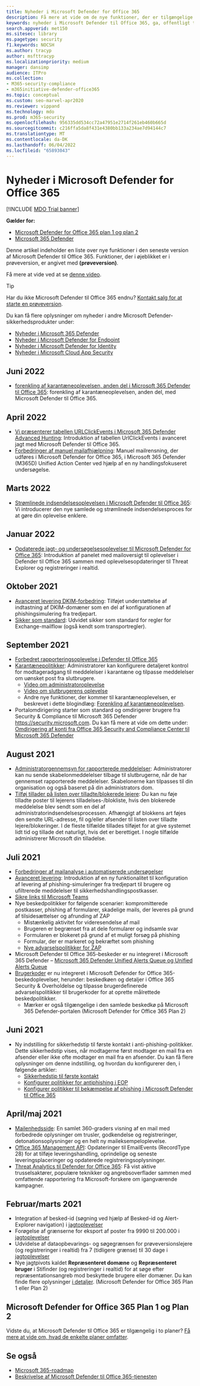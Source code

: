 ```yaml
---
title: Nyheder i Microsoft Defender for Office 365
description: Få mere at vide om de nye funktioner, der er tilgængelige i den nyeste version af Microsoft Defender til Office 365.
keywords: nyheder i Microsoft Defender til Office 365, ga, offentligt tilgængelig, funktioner, tilgængelige, nye
search.appverid: met150
ms.sitesec: library
ms.pagetype: security
f1.keywords: NOCSH
ms.author: tracyp
author: msfttracyp
ms.localizationpriority: medium
manager: dansimp
audience: ITPro
ms.collection:
- M365-security-compliance
- m365initiative-defender-office365
ms.topic: conceptual
ms.custom: seo-marvel-apr2020
ms.reviewer: vippand
ms.technology: mdo
ms.prod: m365-security
ms.openlocfilehash: 956335dd534cc72a47951e2714f261eb460b665d
ms.sourcegitcommit: c216ffa5da8f431e4380bb133a234ae7d94144c7
ms.translationtype: MT
ms.contentlocale: da-DK
ms.lasthandoff: 06/04/2022
ms.locfileid: "65893043"
---
```

# <a name="whats-new-in-microsoft-defender-for-office-365"></a>Nyheder i Microsoft Defender for Office 365

[!INCLUDE [MDO Trial banner](../includes/mdo-trial-banner.md)]

**Gælder for:**

- [Microsoft Defender for Office 365 plan 1 og plan 2](defender-for-office-365.md)
- [Microsoft 365 Defender](../defender/microsoft-365-defender.md)

Denne artikel indeholder en liste over nye funktioner i den seneste version af Microsoft Defender til Office 365. Funktioner, der i øjeblikket er i prøveversion, er angivet med **(prøveversion)**.

Få mere at vide ved at se [denne video](https://www.youtube.com/watch?v=Tdz6KfruDGo&list=PL3ZTgFEc7LystRja2GnDeUFqk44k7-KXf&index=3).

> [!TIP]
> Har du ikke Microsoft Defender til Office 365 endnu? [Kontakt salg for at starte en prøveversion](https://info.microsoft.com/ww-landing-M365SMB-web-contact.html).

Du kan få flere oplysninger om nyheder i andre Microsoft Defender-sikkerhedsprodukter under:

- [Nyheder i Microsoft 365 Defender](../defender/whats-new.md)
- [Nyheder i Microsoft Defender for Endpoint](../defender-endpoint/whats-new-in-microsoft-defender-endpoint.md)
- [Nyheder i Microsoft Defender for Identity](/defender-for-identity/whats-new)
- [Nyheder i Microsoft Cloud App Security](/cloud-app-security/release-notes)

## <a name="june-2022"></a>Juni 2022

- [forenkling af karantæneoplevelsen, anden del i Microsoft 365 Defender til Office 365](https://techcommunity.microsoft.com/t5/microsoft-defender-for-office/simplifying-the-quarantine-experience-part-two/ba-p/3354687): forenkling af karantæneoplevelsen, anden del, med Microsoft Defender til Office 365.

## <a name="april-2022"></a>April 2022

- [Vi præsenterer tabellen URLClickEvents i Microsoft 365 Defender Advanced Hunting](https://techcommunity.microsoft.com/t5/microsoft-defender-for-office/introducing-the-urlclickevents-table-in-advanced-hunting-with/ba-p/3295096): Introduktion af tabellen UrlClickEvents i avanceret jagt med Microsoft Defender til Office 365.
- [Forbedringer af manuel mailafhjælpning](/microsoft-365/security/office-365-security/remediate-malicious-email-delivered-office-365): Manuel mailrensning, der udføres i Microsoft Defender for Office 365, i Microsoft 365 Defender (M365D) Unified Action Center ved hjælp af en ny handlingsfokuseret undersøgelse.
 
## <a name="march-2022"></a>Marts 2022

- [Strømlinede indsendelsesoplevelsen i Microsoft Defender til Office 365](https://techcommunity.microsoft.com/t5/microsoft-defender-for-office/streamlining-the-submissions-experience-in-microsoft-defender/ba-p/3152080): Vi introducerer den nye samlede og strømlinede indsendelsesproces for at gøre din oplevelse enklere.

## <a name="january-2022"></a>Januar 2022

- [Opdaterede jagt- og undersøgelsesoplevelser til Microsoft Defender for Office 365](https://techcommunity.microsoft.com/t5/microsoft-defender-for-office/updated-hunting-and-investigation-experiences-for-microsoft/ba-p/3002015): Introduktion af panelet med mailoversigt til oplevelser i Defender til Office 365 sammen med oplevelsesopdateringer til Threat Explorer og registreringer i realtid.

## <a name="october-2021"></a>Oktober 2021

- [Avanceret levering DKIM-forbedring](configure-advanced-delivery.md): Tilføjet understøttelse af indtastning af DKIM-domæner som en del af konfigurationen af phishingsimulering fra tredjepart.
- [Sikker som standard](secure-by-default.md): Udvidet sikker som standard for regler for Exchange-mailflow (også kendt som transportregler).

## <a name="september-2021"></a>September 2021

- [Forbedret rapporteringsoplevelse i Defender til Office 365](https://techcommunity.microsoft.com/t5/microsoft-defender-for-office/improving-the-reporting-experience-in-microsoft-defender-for/ba-p/2760898)
- [Karantænepolitikker](quarantine-policies.md): Administratorer kan konfigurere detaljeret kontrol for modtageradgang til meddelelser i karantæne og tilpasse meddelelser om uønsket post fra slutbrugere.
  - [Video om administratoroplevelse](https://youtu.be/vnar4HowfpY)
  - [Video om slutbrugerens oplevelse](https://youtu.be/s-vozLO43rI)
  - Andre nye funktioner, der kommer til karantæneoplevelsen, er beskrevet i dette blogindlæg: [Forenkling af karantæneoplevelsen](https://techcommunity.microsoft.com/t5/microsoft-defender-for-office/simplifying-the-quarantine-experience/ba-p/2676388).
- Portalomdirigering starter som standard og omdirigerer brugere fra Security & Compliance til Microsoft 365 Defender <https://security.microsoft.com>. Du kan få mere at vide om dette under: [Omdirigering af konti fra Office 365 Security and Compliance Center til Microsoft 365 Defender](/microsoft-365/security/defender/microsoft-365-security-mdo-redirection)

## <a name="august-2021"></a>August 2021

- [Administratorgennemsyn for rapporterede meddelelser](admin-review-reported-message.md): Administratorer kan nu sende skabelonmeddelelser tilbage til slutbrugerne, når de har gennemset rapporterede meddelelser. Skabelonerne kan tilpasses til din organisation og også baseret på din administrators dom.
- [Tilføj tillader på listen over tilladte/blokerede lejere](manage-tenant-allows.md): Du kan nu føje tilladte poster til lejerens tilladelses-/blokliste, hvis den blokerede meddelelse blev sendt som en del af administratorindsendelsesprocessen. Afhængigt af blokkens art føjes den sendte URL-adresse, fil og/eller afsender til listen over tilladte lejere/blokeringer. I de fleste tilfælde tillades tilføjet for at give systemet lidt tid og tillade det naturligt, hvis det er berettiget. I nogle tilfælde administrerer Microsoft din tilladelse.

## <a name="july-2021"></a>Juli 2021

- [Forbedringer af mailanalyse i automatiserede undersøgelser](email-analysis-investigations.md)
- [Avanceret levering](configure-advanced-delivery.md): Introduktion af en ny funktionalitet til konfiguration af levering af phishing-simuleringer fra tredjepart til brugere og ufiltrerede meddelelser til sikkerhedshandlingspostkasser.
- [Sikre links til Microsoft Teams](safe-links.md#safe-links-settings-for-microsoft-teams)
- Nye beskedpolitikker for følgende scenarier: kompromitterede postkasser, phishing af formularer, skadelige mails, der leveres på grund af tilsidesættelser og afrunding af ZAP
  - Mistænkelig aktivitet for videresendelse af mail
  - Brugeren er begrænset fra at dele formularer og indsamle svar
  - Formularen er blokeret på grund af et muligt forsøg på phishing
  - Formular, der er markeret og bekræftet som phishing
  - [Nye advarselspolitikker for ZAP](../../compliance/new-defender-alert-policies.md)
- Microsoft Defender til Office 365-beskeder er nu integreret i Microsoft 365 Defender – [Microsoft 365 Defender Unified Alerts Queue og Unified Alerts Queue](../defender/investigate-alerts.md)
- [Brugerkoder](user-tags.md) er nu integreret i Microsoft Defender for Office 365-beskedoplevelser, herunder: beskedkøen og detaljer i Office 365 Security & Overholdelse og tilpasse brugerdefinerede advarselspolitikker til brugerkoder for at oprette målrettede beskedpolitikker.
  - Mærker er også tilgængelige i den samlede beskedkø på Microsoft 365 Defender-portalen (Microsoft Defender for Office 365 Plan 2)

## <a name="june-2021"></a>Juni 2021

- Ny indstilling for sikkerhedstip til første kontakt i anti-phishing-politikker. Dette sikkerhedstip vises, når modtagerne først modtager en mail fra en afsender eller ikke ofte modtager en mail fra en afsender. Du kan få flere oplysninger om denne indstilling, og hvordan du konfigurerer den, i følgende artikler:
  - [Sikkerhedstip til første kontakt](set-up-anti-phishing-policies.md#first-contact-safety-tip)
  - [Konfigurer politikker for antiphishing i EOP](configure-anti-phishing-policies-eop.md)
  - [Konfigurer politikker til bekæmpelse af phishing i Microsoft Defender til Office 365](configure-mdo-anti-phishing-policies.md)

## <a name="aprilmay-2021"></a>April/maj 2021

- [Mailenhedsside](mdo-email-entity-page.md): En samlet 360-graders visning af en mail med forbedrede oplysninger om trusler, godkendelse og registreringer, detonationsoplysninger og en helt ny maileksempeloplevelse.
- [Office 365 Management API](/office/office-365-management-api/office-365-management-activity-api-schema#email-message-events): Opdateringer til EmailEvents (RecordType 28) for at tilføje leveringshandling, oprindelige og seneste leveringsplaceringer og opdaterede registreringsoplysninger.
- [Threat Analytics til Defender for Office 365](/microsoft-365/security/defender/threat-analytics): Få vist aktive trusselsaktører, populære teknikker og angrebsoverflader sammen med omfattende rapportering fra Microsoft-forskere om igangværende kampagner.

## <a name="februarymarch-2021"></a>Februar/marts 2021

- Integration af besked-id (søgning ved hjælp af Besked-id og Alert-Explorer navigation) i [jagtoplevelser](threat-explorer.md)
- Forøgelse af grænserne for eksport af poster fra 9990 til 200.000 i [jagtoplevelser](threat-explorer.md)
- Udvidelse af dataopbevarings- og søgegrænsen for prøveversionslejere (og registreringer i realtid) fra 7 (tidligere grænse) til 30 dage i [jagtoplevelser](threat-explorer.md)
- Nye jagtpivots kaldet **Repræsenteret domæne** og **Repræsenteret bruger** i Stifinder (og registreringer i realtid) for at søge efter repræsentationsangreb mod beskyttede brugere eller domæner. Du kan finde flere oplysninger [i detaljer](threat-explorer.md#view-phishing-emails-sent-to-impersonated-users-and-domains). (Microsoft Defender for Office 365 Plan 1 eller Plan 2)

## <a name="microsoft-defender-for-office-365-plan-1-and-plan-2"></a>Microsoft Defender for Office 365 Plan 1 og Plan 2

Vidste du, at Microsoft Defender til Office 365 er tilgængelig i to planer? [Få mere at vide om, hvad de enkelte planer omfatter](defender-for-office-365.md#microsoft-defender-for-office-365-plan-1-and-plan-2).

## <a name="see-also"></a>Se også

- [Microsoft 365-roadmap](https://www.microsoft.com/microsoft-365/roadmap)
- [Beskrivelse af Microsoft Defender til Office 365-tjenesten](/office365/servicedescriptions/office-365-advanced-threat-protection-service-description)

